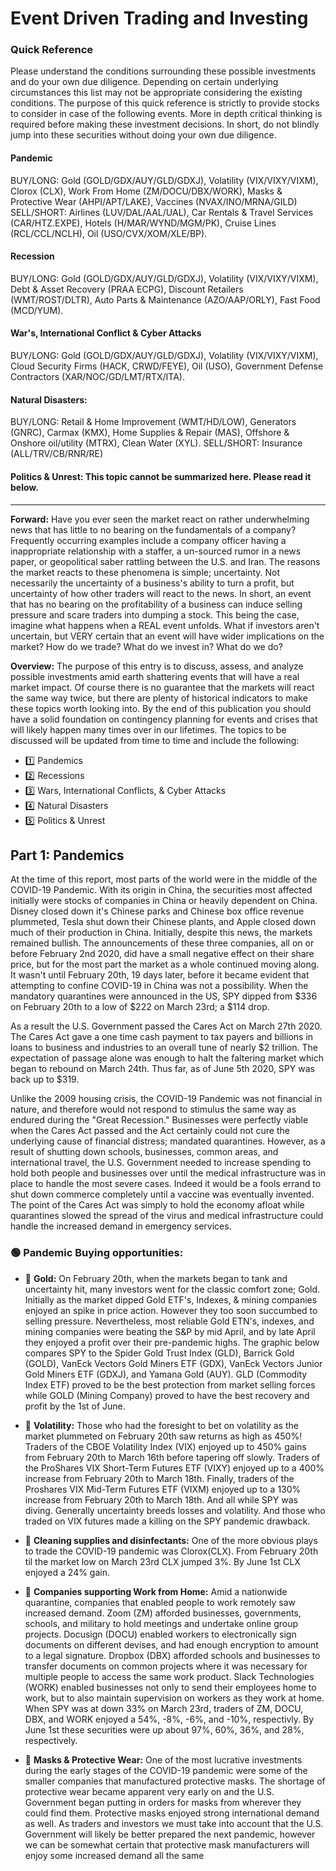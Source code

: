# Event Driven Trading and Investing

### Quick Reference
Please understand the conditions surrounding these possible investments and do your own due diligence. Depending on certain underlying circumstances this list may not be appropriate considering the existing conditions. The purpose of this quick reference is strictly to provide stocks to consider in case of the following events. More in depth critical thinking is required before making these investment decisions. In short, do not blindly jump into these securities without doing your own due diligence.

#### Pandemic
BUY/LONG: Gold (GOLD/GDX/AUY/GLD/GDXJ), Volatility (VIX/VIXY/VIXM), Clorox (CLX), Work From Home (ZM/DOCU/DBX/WORK), Masks & Protective Wear (AHPI/APT/LAKE), Vaccines (NVAX/INO/MRNA/GILD)
SELL/SHORT: Airlines (LUV/DAL/AAL/UAL), Car Rentals & Travel Services (CAR/HTZ.EXPE), Hotels (H/MAR/WYND/MGM/PK), Cruise Lines (RCL/CCL/NCLH), Oil (USO/CVX/XOM/XLE/BP).

#### Recession
BUY/LONG: Gold (GOLD/GDX/AUY/GLD/GDXJ), Volatility (VIX/VIXY/VIXM), Debt & Asset Recovery (PRAA ECPG), Discount Retailers (WMT/ROST/DLTR), Auto Parts & Maintenance (AZO/AAP/ORLY), Fast Food (MCD/YUM).

#### War's, International Conflict & Cyber Attacks
BUY/LONG: Gold (GOLD/GDX/AUY/GLD/GDXJ), Volatility (VIX/VIXY/VIXM), Cloud Security Firms (HACK, CRWD/FEYE), Oil (USO), Government Defense Contractors (XAR/NOC/GD/LMT/RTX/ITA).

#### Natural Disasters:
BUY/LONG: Retail & Home Improvement  (WMT/HD/LOW), Generators (GNRC), Carmax (KMX), Home Supplies & Repair (MAS), Offshore & Onshore oil/utility (MTRX), Clean Water (XYL).
SELL/SHORT: Insurance (ALL/TRV/CB/RNR/RE)

#### Politics & Unrest: This topic cannot be summarized here. Please read it below. 
---------------------------------------------------------

**Forward:** Have you ever seen the market react on rather underwhelming news that has little to no bearing on the fundamentals of a company? Frequently occurring examples include a company officer having a inappropriate relationship with a staffer, a un-sourced rumor in a news paper, or geopolitical saber rattling between the U.S. and Iran. The reasons the market reacts to these phenomena is simple; uncertainty. Not necessarily the uncertainty of a business's ability to turn a profit, but uncertainty of how other traders will react to the news. In short, an event that has no bearing on the profitability of a business can induce selling pressure and scare traders into dumping a stock. This being the case, imagine what happens when a REAL event unfolds. What if investors aren't uncertain, but VERY certain that an event will have wider implications on the market? How do we trade? What do we invest in? What do we do? 

**Overview:** The purpose of this entry is to discuss, assess, and analyze possible investments amid earth shattering events that will have a real market impact. Of course there is no guarantee that the markets will react the same way twice, but there are plenty of historical indicators to make these topics worth looking into. By the end of this publication you should have a solid foundation on contingency planning for events and crises that will likely happen many times over in our lifetimes. The topics to be discussed will be updated from time to time and include the following:

- 1️⃣ Pandemics
- 2️⃣ Recessions
- 3️⃣ Wars, International Conflicts, & Cyber Attacks
- 4️⃣ Natural Disasters
- 5️⃣ Politics & Unrest
   
## Part 1: Pandemics
At the time of this report, most parts of the world were in the middle of the COVID-19 Pandemic. With its origin in China, the securities most affected initially were stocks of companies in China or heavily dependent on China. Disney closed down it's Chinese parks and Chinese box office revenue plummeted, Tesla shut down their Chinese plants, and Apple closed down much of their production in China. Initially, despite this news, the markets remained bullish. The announcements of these three companies, all on or before February 2nd 2020, did have a small negative effect on their share price, but for the most part the market as a whole continued moving along. It wasn't until February 20th, 19 days later, before it became evident that attempting to confine COVID-19 in China was not a possibility. When the mandatory quarantines were announced in the US, SPY dipped from $336 on February 20th to a low of $222 on March 23rd; a $114 drop.

As a result the U.S. Government passed the Cares Act on March 27th 2020. The Cares Act gave a one time cash payment to tax payers and billions in loans to business and industries to an overall tune of nearly $2 trillion. The expectation of passage alone was enough to halt the faltering market which began to rebound on March 24th. Thus far, as of June 5th 2020, SPY was back up to $319.

Unlike the 2009 housing crisis, the COVID-19 Pandemic was not financial in nature, and therefore would not respond to stimulus the same way as endured during the "Great Recession." Businesses were perfectly viable when the Cares Act passed and the Act certainly could not cure the underlying cause of financial distress; mandated quarantines. However, as a result of shutting down schools, businesses, common areas, and international travel, the U.S. Government needed to increase spending to hold both people and businesses over until the medical infrastructure was in place to handle the most severe cases. Indeed it would be a fools errand to shut down commerce completely until a vaccine was eventually invented. The point of the Cares Act was simply to hold the economy afloat while quarantines slowed the spread of the virus and medical infrastructure could handle the increased demand in emergency services. 

### 🟢 Pandemic Buying opportunities:

- 🔘 **Gold:** On February 20th, when the markets began to tank and uncertainty hit, many investors went for the classic comfort zone; Gold. Initially as the market dipped Gold ETF's, Indexes, & mining companies enjoyed an spike in price action. However they too soon succumbed to selling pressure. Nevertheless, most reliable Gold ETN's, indexes, and mining companies were beating the S&P by mid April, and by late April they enjoyed a profit over their pre-pandemic highs. The graphic below compares SPY to the Spider Gold Trust Index (GLD), Barrick Gold (GOLD), VanEck Vectors Gold Miners ETF (GDX), VanEck Vectors Junior Gold Miners ETF (GDXJ), and Yamana Gold (AUY). GLD (Commodity Index ETF) proved to be the best protection from market selling forces while GOLD (Mining Company) proved to have the best recovery and profit by the 1st of June.

- 🔘 **Volatility:** Those who had the foresight to bet on volatility as the market plummeted on February 20th saw returns as high as 450%! Traders of the CBOE Volatility Index (VIX) enjoyed up to 450% gains from February 20th to March 16th before tapering off slowly. Traders of the ProShares VIX Short-Term Futures ETF (VIXY) enjoyed up to a 400% increase from February 20th to March 18th. Finally, traders of the Proshares VIX Mid-Term Futures ETF (VIXM) enjoyed up to a 130% increase from February 20th to March 18th. And all while SPY was diving. Generally uncertainty breeds losses and volatility. And those who traded on VIX futures made a killing on the SPY pandemic drawback. 


- 🔘 **Cleaning supplies and disinfectants:** One of the more obvious plays to trade the COVID-19 pandemic was Clorox(CLX). From February 20th til the market low on March 23rd CLX jumped 3%. By June 1st CLX enjoyed a 24% gain.


- 🔘 **Companies supporting Work from Home:** Amid a nationwide quarantine, companies that enabled people to work remotely saw increased demand. Zoom (ZM) afforded businesses, governments, schools, and military to hold meetings and undertake online group projects. Docusign (DOCU) enabled workers to electronically sign documents on different devises, and had enough encryption to amount to a legal signature. Dropbox (DBX) afforded schools and businesses to transfer documents on common projects where it was necessary for multiple people to access the same work product. Slack Technologies (WORK) enabled businesses not only to send their employees home to work, but to also maintain supervision on workers as they work at home. When SPY was at down 33% on March 23rd, traders of ZM, DOCU, DBX, and WORK enjoyed a 54%, -8%, -6%, and -10%, respectivly. By June 1st these securities were up about 97%, 60%, 36%, and 28%, respectively.


- 🔘 **Masks & Protective Wear:** One of the most lucrative investments during the early stages of the COVID-19 pandemic were some of the smaller companies that manufactured protective masks. The shortage of protective wear became apparent very early on and the U.S. Government began putting in orders for masks from wherever they could find them. Protective masks enjoyed strong international demand as well. As traders and investors we must take into account that the U.S. Government will likely be better prepared the next pandemic, however we can be somewhat certain that protective mask manufacturers will enjoy some increased demand all the same
